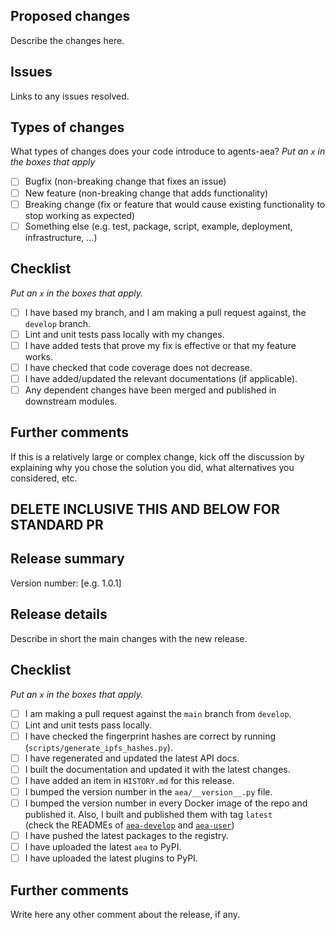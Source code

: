 ## Proposed changes

Describe the changes here.

## Issues

Links to any issues resolved.

## Types of changes

What types of changes does your code introduce to agents-aea?
_Put an `x` in the boxes that apply_

- [ ] Bugfix (non-breaking change that fixes an issue)
- [ ] New feature (non-breaking change that adds functionality)
- [ ] Breaking change (fix or feature that would cause existing functionality to stop working as expected)
- [ ] Something else (e.g. test, package, script, example, deployment, infrastructure, ...)

## Checklist

_Put an `x` in the boxes that apply._

- [ ] I have based my branch, and I am making a pull request against, the `develop` branch.
- [ ] Lint and unit tests pass locally with my changes.
- [ ] I have added tests that prove my fix is effective or that my feature works.
- [ ] I have checked that code coverage does not decrease.
- [ ] I have added/updated the relevant documentations (if applicable).
- [ ] Any dependent changes have been merged and published in downstream modules.

## Further comments

If this is a relatively large or complex change, kick off the discussion by explaining why you chose the solution you did, what alternatives you considered, etc.


DELETE INCLUSIVE THIS AND BELOW FOR STANDARD PR
------

## Release summary

Version number: [e.g. 1.0.1]

## Release details

Describe in short the main changes with the new release.

## Checklist

_Put an `x` in the boxes that apply._

- [ ] I am making a pull request against the `main` branch from `develop`.
- [ ] Lint and unit tests pass locally.
- [ ] I have checked the fingerprint hashes are correct by running (`scripts/generate_ipfs_hashes.py`).
- [ ] I have regenerated and updated the latest API docs.
- [ ] I built the documentation and updated it with the latest changes.
- [ ] I have added an item in `HISTORY.md` for this release.
- [ ] I bumped the version number in the `aea/__version__.py` file.
- [ ] I bumped the version number in every Docker image of the repo and published it. Also, I built and published them with tag `latest`  
      (check the READMEs of [`aea-develop`](https://github.com/fetchai/agents-aea/blob/master/develop-image/README.md#publish) 
      and [`aea-user`](https://github.com/fetchai/agents-aea/blob/master/develop-image/user-image/README.md#publish))
- [ ] I have pushed the latest packages to the registry.
- [ ] I have uploaded the latest `aea` to PyPI.
- [ ] I have uploaded the latest plugins to PyPI.

## Further comments

Write here any other comment about the release, if any.
